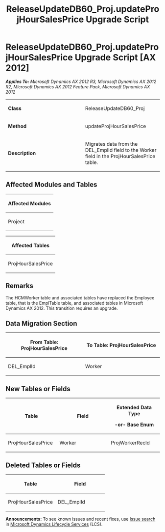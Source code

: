 ﻿---
title: ReleaseUpdateDB60_Proj.updateProjHourSalesPrice Upgrade Script
TOCTitle: ReleaseUpdateDB60_Proj.updateProjHourSalesPrice Upgrade Script
ms:assetid: c86b2667-175e-d6a1-799b-61dc3fd3d120
ms:mtpsurl: https://msdn.microsoft.com/en-us/library/JJ719586(v=AX.60)
ms:contentKeyID: 49711153
ms.date: 05/18/2015
mtps_version: v=AX.60
---

# ReleaseUpdateDB60\_Proj.updateProjHourSalesPrice Upgrade Script [AX 2012]


_**Applies To:** Microsoft Dynamics AX 2012 R3, Microsoft Dynamics AX 2012 R2, Microsoft Dynamics AX 2012 Feature Pack, Microsoft Dynamics AX 2012_

<table>
<colgroup>
<col style="width: 50%" />
<col style="width: 50%" />
</colgroup>
<tbody>
<tr class="odd">
<td><p><strong>Class</strong></p></td>
<td><p>ReleaseUpdateDB60_Proj</p></td>
</tr>
<tr class="even">
<td><p><strong>Method</strong></p></td>
<td><p>updateProjHourSalesPrice</p></td>
</tr>
<tr class="odd">
<td><p><strong>Description</strong></p></td>
<td><p>Migrates data from the DEL_EmplId field to the Worker field in the ProjHourSalesPrice table.</p></td>
</tr>
</tbody>
</table>


## Affected Modules and Tables

<table>
<colgroup>
<col style="width: 100%" />
</colgroup>
<thead>
<tr class="header">
<th><p>Affected Modules</p></th>
</tr>
</thead>
<tbody>
<tr class="odd">
<td><p>Project</p></td>
</tr>
</tbody>
</table>


<table>
<colgroup>
<col style="width: 100%" />
</colgroup>
<thead>
<tr class="header">
<th><p>Affected Tables</p></th>
</tr>
</thead>
<tbody>
<tr class="odd">
<td><p>ProjHourSalesPrice</p></td>
</tr>
</tbody>
</table>


## Remarks

The HCMWorker table and associated tables have replaced the Employee table, that is the EmplTable table, and associated tables in Microsoft Dynamics AX 2012. This transition requires an upgrade.

## Data Migration Section

<table>
<colgroup>
<col style="width: 50%" />
<col style="width: 50%" />
</colgroup>
<thead>
<tr class="header">
<th><p>From Table: ProjHourSalesPrice</p></th>
<th><p>To Table: ProjHourSalesPrice</p></th>
</tr>
</thead>
<tbody>
<tr class="odd">
<td><p>DEL_EmplId</p></td>
<td><p>Worker</p></td>
</tr>
</tbody>
</table>


## New Tables or Fields

<table>
<colgroup>
<col style="width: 33%" />
<col style="width: 33%" />
<col style="width: 33%" />
</colgroup>
<thead>
<tr class="header">
<th><p>Table</p></th>
<th><p>Field</p></th>
<th><p>Extended Data Type</p>
<p>-or- Base Enum</p></th>
</tr>
</thead>
<tbody>
<tr class="odd">
<td><p>ProjHourSalesPrice</p></td>
<td><p>Worker</p></td>
<td><p>ProjWorkerRecId</p></td>
</tr>
</tbody>
</table>


## Deleted Tables or Fields

<table>
<colgroup>
<col style="width: 50%" />
<col style="width: 50%" />
</colgroup>
<thead>
<tr class="header">
<th><p>Table</p></th>
<th><p>Field</p></th>
</tr>
</thead>
<tbody>
<tr class="odd">
<td><p>ProjHourSalesPrice</p></td>
<td><p>DEL_EmplId</p></td>
</tr>
</tbody>
</table>

  
**Announcements:** To see known issues and recent fixes, use [Issue search](http://go.microsoft.com/fwlink/?linkid=389258) in [Microsoft Dynamics Lifecycle Services](http://go.microsoft.com/fwlink/?linkid=306505) (LCS).

